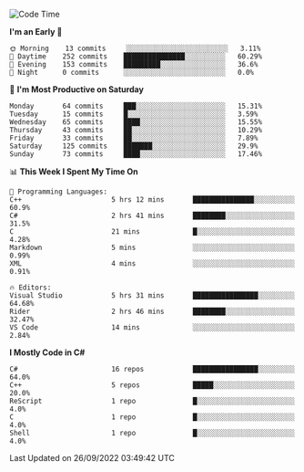 <!--START_SECTION:waka-->
![Code Time](http://img.shields.io/badge/Code%20Time-830%20hrs%2053%20mins-blue)

**I'm an Early 🐤** 

```text
🌞 Morning    13 commits     ░░░░░░░░░░░░░░░░░░░░░░░░░   3.11% 
🌆 Daytime    252 commits    ███████████████░░░░░░░░░░   60.29% 
🌃 Evening    153 commits    █████████░░░░░░░░░░░░░░░░   36.6% 
🌙 Night      0 commits      ░░░░░░░░░░░░░░░░░░░░░░░░░   0.0%

```
📅 **I'm Most Productive on Saturday** 

```text
Monday       64 commits     ███░░░░░░░░░░░░░░░░░░░░░░   15.31% 
Tuesday      15 commits     █░░░░░░░░░░░░░░░░░░░░░░░░   3.59% 
Wednesday    65 commits     ████░░░░░░░░░░░░░░░░░░░░░   15.55% 
Thursday     43 commits     ██░░░░░░░░░░░░░░░░░░░░░░░   10.29% 
Friday       33 commits     ██░░░░░░░░░░░░░░░░░░░░░░░   7.89% 
Saturday     125 commits    ███████░░░░░░░░░░░░░░░░░░   29.9% 
Sunday       73 commits     ████░░░░░░░░░░░░░░░░░░░░░   17.46%

```


📊 **This Week I Spent My Time On** 

```text
💬 Programming Languages: 
C++                      5 hrs 12 mins       ███████████████░░░░░░░░░░   60.9% 
C#                       2 hrs 41 mins       ████████░░░░░░░░░░░░░░░░░   31.5% 
C                        21 mins             █░░░░░░░░░░░░░░░░░░░░░░░░   4.28% 
Markdown                 5 mins              ░░░░░░░░░░░░░░░░░░░░░░░░░   0.99% 
XML                      4 mins              ░░░░░░░░░░░░░░░░░░░░░░░░░   0.91%

🔥 Editors: 
Visual Studio            5 hrs 31 mins       ████████████████░░░░░░░░░   64.68% 
Rider                    2 hrs 46 mins       ████████░░░░░░░░░░░░░░░░░   32.47% 
VS Code                  14 mins             ░░░░░░░░░░░░░░░░░░░░░░░░░   2.84%

```

**I Mostly Code in C#** 

```text
C#                       16 repos            ████████████████░░░░░░░░░   64.0% 
C++                      5 repos             █████░░░░░░░░░░░░░░░░░░░░   20.0% 
ReScript                 1 repo              █░░░░░░░░░░░░░░░░░░░░░░░░   4.0% 
C                        1 repo              █░░░░░░░░░░░░░░░░░░░░░░░░   4.0% 
Shell                    1 repo              █░░░░░░░░░░░░░░░░░░░░░░░░   4.0%

```



 Last Updated on 26/09/2022 03:49:42 UTC
<!--END_SECTION:waka-->

